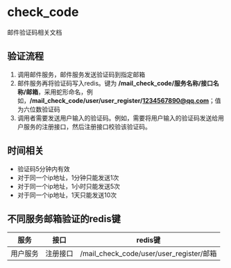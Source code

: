 # check_code
邮件验证码相关文档

## 验证流程
1. 调用邮件服务，邮件服务发送验证码到指定邮箱
2. 邮件服务再将验证码写入redis。键为 **/mail_check_code/服务名称/接口名称/邮箱**，采用蛇形命名，例如，**/mail_check_code/user/user_register/1234567890@qq.com**；值为六位数验证码
3. 调用者需要发送用户输入的验证码。例如，需要将用户输入的验证码发送给用户服务的注册接口，然后注册接口校验该验证码。

## 时间相关
- 验证码5分钟内有效
- 对于同一个ip地址，1分钟只能发送1次
- 对于同一个ip地址，1小时只能发送5次
- 对于同一个ip地址，1天只能发送10次

## 不同服务邮箱验证的redis键
|  服务  |  接口  |                 redis键                 |
|:----:|:----:|:--------------------------------------:|
| 用户服务 | 注册接口 | /mail_check_code/user/user_register/邮箱 |